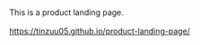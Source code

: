 <br>This is a product landing page. </br>
<br><a href="https://tinzuu05.github.io/product-landing-page/"> https://tinzuu05.github.io/product-landing-page/ </br>

